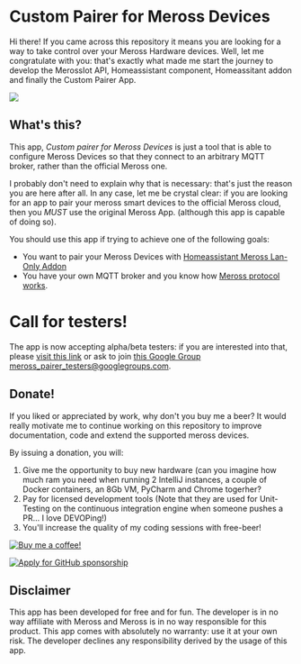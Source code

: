 # Custom Pairer for Meross Devices
Hi there! If you came across this repository it means you are looking for a way to 
take control over your Meross Hardware devices. Well, let me congratulate with you: that's 
exactly what made me start the journey to develop the MerossIot API, Homeassistant component,
Homeassitant addon and finally the Custom Pairer App.

<img src="https://github.com/albertogeniola/meross_pair/blob/main/docs/logos/Custom%20pairer.png"/>

## What's this?
This app, *Custom pairer for Meross Devices* is just a tool that is able to configure Meross 
Devices so that they connect to an arbitrary MQTT broker, rather than the official Meross one.

I probably don't need to explain why that is necessary: that's just the reason you are here 
after all. In any case, let me be crystal clear: if you are looking for an app to pair your 
meross smart devices to the official Meross cloud, then you *MUST* use the original Meross App.
(although this app is capable of doing so). 

You should use this app if trying to achieve one of the following goals:
- You want to pair your Meross Devices with [Homeassistant Meross Lan-Only Addon](https://github.com/albertogeniola/meross-homeassistant)
- You have your own MQTT broker and you know how [Meross protocol works](https://albertogeniola.github.io/MerossIot/meross-protocol.html#client-device-pairing).

# Call for testers!
The app is now accepting alpha/beta testers: if you are interested into that, please [visit
this link](https://play.google.com/apps/testing/com.albertogeniola.merossconf) or ask to 
join [this Google Group](https://groups.google.com/g/meross_pairer_testers) meross_pairer_testers@googlegroups.com.

## Donate!
If you liked or appreciated by work, why don't you buy me a beer?
It would really motivate me to continue working on this repository to improve documentation, code and extend the supported meross devices.

By issuing a donation, you will:
1. Give me the opportunity to buy new hardware (can you imagine how much ram you need when running 2 IntelliJ instances, a couple of Docker containers, an 8Gb VM, PyCharm and Chrome togerher? 
2. Pay for licensed development tools 
(Note that they are used for Unit-Testing on the continuous integration engine when someone pushes a PR... I love DEVOPing!)  
3. You'll increase the quality of my coding sessions with free-beer!

[![Buy me a coffee!](https://www.buymeacoffee.com/assets/img/custom_images/black_img.png)](https://www.buymeacoffee.com/albertogeniola)

[![Apply for GitHub sponsorship](https://korlibs.soywiz.com/i/github_sponsors_big_box_small.png)](https://github.com/sponsors/albertogeniola)

## Disclaimer
This app has been developed for free and for fun. The developer is in no way affiliate with Meross
and Meross is in no way responsible for this product. This app comes with absolutely no warranty:
use it at your own risk. The developer declines any responsibility derived by the usage of this 
app.
